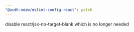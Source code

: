 ```yaml
---
"@acdh-oeaw/eslint-config-react": patch
---
```


disable react/jsx-no-target-blank which is no longer needed
